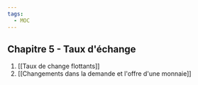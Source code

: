 ```yaml
---
tags:
  - MOC
---
```

## Chapitre 5 - Taux d'échange
1. [[Taux de change flottants]]
2. [[Changements dans la demande et l'offre d'une monnaie]]